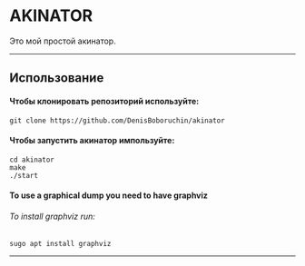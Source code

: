 # **AKINATOR**
Это мой простой акинатор.
____
## **Использование**

#### Чтобы клонировать репозиторий используйте:
```
git clone https://github.com/DenisBoboruchin/akinator
```

#### Чтобы запустить акинатор импользуйте:
```
cd akinator
make
./start
```

#### To use a graphical dump you need to have graphviz
###### To install graphviz run:
```
sugo apt install graphviz
```
____

